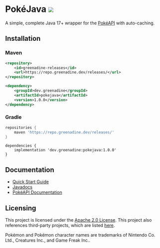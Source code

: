 # PokéJava ![](https://img.shields.io/github/license/Greenadine/PokeJava?style=flat-square)
A simple, complete Java 17+ wrapper for the [PokéAPI](https://pokeapi.co/) with auto-caching.

## Installation
### Maven
```xml
<repository>
    <id>greenadine-releases</id>
    <url>https://repo.greenadine.dev/releases/</url>
</repository>
```

```xml
<dependency>
    <groupId>dev.greenadine</groupId>
    <artifactId>pokejava</artifactId>
    <version>1.0.0</version>
</dependency>
```

### Gradle
```groovy
repositories {
    maven 'https://repo.greenadine.dev/releases/'
}
```

```
dependencies {
    implementation 'dev.greenadine:pokejava:1.0.0'
}
```

## Documentation
* [Quick Start Guide](https://github.com/Greenadine/PokeJava/wiki/Quick-Start)
* [Javadocs](https://jd.greenadine.dev/pokejava/1.0.0/)
* [PokéAPI Documentation](https://pokeapi.co/docs/v2)

## Licensing
This project is licensed under the [Apache 2.0 License](LICENSE.txt). This project also references third-party projects, which
are listed [here](THIRD-PARTY.txt).

Pokémon and Pokémon character names are trademarks of Nintendo Co. Ltd., Creatures Inc., and Game Freak Inc..
